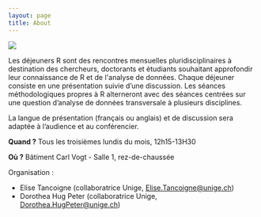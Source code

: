 ```yaml
---
layout: page
title: About
---
```


![](http://www.phdcomics.com/comics/archive/phd113007s.gif)

Les déjeuners R sont des rencontres mensuelles pluridisciplinaires à destination des chercheurs, doctorants et étudiants souhaitant approfondir leur connaissance de R et de l'analyse de données. 
Chaque déjeuner consiste en une présentation suivie d’une discussion. Les séances méthodologiques propres à R alterneront avec des séances centrées sur une question d’analyse de données transversale à plusieurs disciplines.

La langue de présentation (français ou anglais) et de discussion sera adaptée à l’audience et au conférencier.

**Quand ?** Tous les troisièmes lundis du mois, 12h15-13H30

**Où ?** Bâtiment Carl Vogt - Salle 1, rez-de-chaussée

Organisation : 

* Elise Tancoigne (collaboratrice Unige, Elise.Tancoigne@unige.ch) 
* Dorothea Hug Peter (collaboratrice Unige, Dorothea.HugPeter@unige.ch)
